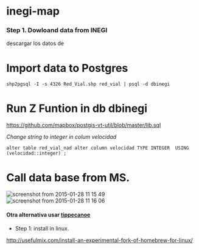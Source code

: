 # inegi-map

### Step 1. Dowloand data from INEGI
descargar los datos de 

# Import  data to Postgres

`shp2pgsql -I -s 4326 Red_Vial.shp red_vial | psql -d dbinegi`

# Run Z Funtion in db dbinegi

https://github.com/mapbox/postgis-vt-util/blob/master/lib.sql



*Change string to integer in colum velocidad* 

`alter table red_vial_nad alter column velocidad TYPE INTEGER  USING (velocidad::integer) ;`


# Call data base from MS.

![screenshot from 2015-01-28 11 15 49](https://cloud.githubusercontent.com/assets/1152236/5941450/1b67186c-a6df-11e4-8a23-c462e17570da.png)
![screenshot from 2015-01-28 11 16 06](https://cloud.githubusercontent.com/assets/1152236/5941451/1b691ac2-a6df-11e4-9d3b-1c279707a1dd.png)


#### Otra alternativa  usar [tippecanoe](https://github.com/mapbox/tippecanoe)

- Step 1: install in linux.

http://usefulmix.com/install-an-experimental-fork-of-homebrew-for-linux/